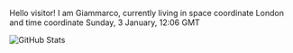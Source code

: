 Hello visitor! I am Giammarco, currently living in space coordinate London and time coordinate Sunday, 3 January, 12:06 GMT

![GitHub Stats](https://github-readme-stats.vercel.app/api?username=grcasanova)
